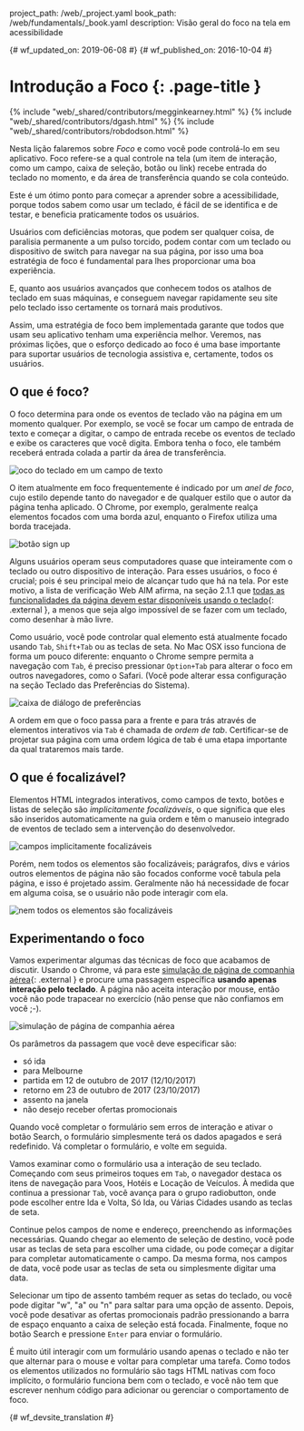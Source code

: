 project_path: /web/_project.yaml
book_path: /web/fundamentals/_book.yaml
description: Visão geral do foco na tela em acessibilidade


{# wf_updated_on: 2019-06-08 #}
{# wf_published_on: 2016-10-04 #}

# Introdução a Foco {: .page-title }

{% include "web/_shared/contributors/megginkearney.html" %}
{% include "web/_shared/contributors/dgash.html" %}
{% include "web/_shared/contributors/robdodson.html" %}



Nesta lição falaremos sobre *Foco* e como você pode controlá-lo em seu
aplicativo. Foco refere-se a qual controle na tela (um item de interação, como um
campo, caixa de seleção, botão ou link) recebe entrada do teclado no momento, e da
área de transferência quando se cola conteúdo.

Este é um ótimo ponto para começar a aprender sobre a acessibilidade, porque todos sabem
como usar um teclado, é fácil de se identifica e de testar, e beneficia
praticamente todos os usuários.

Usuários com deficiências motoras, que podem ser qualquer coisa, de paralisia permanente
a um pulso torcido, podem contar com um teclado ou dispositivo de switch
para navegar na sua página, por isso uma boa estratégia de foco é fundamental
para lhes proporcionar uma boa experiência.

E, quanto aos usuários avançados que conhecem todos os atalhos de teclado em suas máquinas,
e conseguem navegar rapidamente seu site pelo teclado isso certamente os
tornará mais produtivos.

Assim, uma estratégia de foco bem implementada garante que todos que usam
seu aplicativo tenham uma experiência melhor. Veremos, nas próximas lições, que
o esforço dedicado ao foco é uma base importante para suportar usuários de
tecnologia assistiva e, certamente, todos os usuários.

## O que é foco?

O foco determina para onde os eventos de teclado vão na página em um momento qualquer. Por
exemplo, se você se focar um campo de entrada de texto e começar a digitar, o
campo de entrada recebe os eventos de teclado e exibe os caracteres que você digita. Embora tenha o
foco, ele também receberá entrada colada a partir da área de transferência.

![oco do teclado em um campo de texto](imgs/keyboard-focus.png)

O item atualmente em foco frequentemente é indicado por um *anel de foco*, cujo
estilo depende tanto do navegador e de qualquer estilo que o autor da página
tenha aplicado. O Chrome, por exemplo, geralmente realça elementos focados com uma borda
azul, enquanto o Firefox utiliza uma borda tracejada.

![botão sign up](imgs/sign-up.png)

Alguns usuários operam seus computadores quase que inteiramente com o teclado
ou outro dispositivo de interação. Para esses usuários, o foco é crucial; pois é seu
principal meio de alcançar tudo que há na tela. Por este motivo, a lista de verificação Web AIM afirma,
na seção 2.1.1 que [todas as funcionalidades da página devem estar disponíveis usando
o teclado](https://webaim.org/standards/wcag/checklist#sc2.1.1){: .external },
a menos que seja algo impossível de se fazer com um teclado, como desenhar à mão livre.

Como usuário, você pode controlar qual elemento está atualmente focado usando `Tab`,
`Shift+Tab` ou as teclas de seta. No Mac OSX isso funciona de forma um pouco diferente:
enquanto o Chrome sempre permita a navegação com `Tab`, é preciso pressionar `Option+Tab`
para alterar o foco em outros navegadores, como o Safari. (Você pode alterar essa configuração na seção
Teclado das Preferências do Sistema).

![caixa de diálogo de preferências](imgs/system-prefs2.png)

A ordem em que o foco passa para a frente e para trás através de elementos
interativos via `Tab` é chamada de *ordem de tab*. Certificar-se de
projetar sua página com uma ordem lógica de tab é uma etapa importante da qual
trataremos mais tarde.

## O que é focalizável?

Elementos HTML integrados interativos, como campos de texto, botões e listas de seleção
são *implicitamente focalizáveis*, o que significa que eles são inseridos automaticamente na guia
ordem e têm o manuseio integrado de eventos de teclado sem a intervenção do desenvolvedor.

![campos implicitamente focalizáveis](imgs/implicitly-focused.png)

Porém, nem todos os elementos são focalizáveis; parágrafos, divs e vários outros
elementos de página não são focados conforme você tabula pela página, e isso
é projetado assim. Geralmente não há necessidade de focar em alguma coisa, se o usuário não pode interagir com ela.

![nem todos os elementos são focalizáveis](imgs/not-all-elements.png)

## Experimentando o foco

Vamos experimentar algumas das técnicas de foco que acabamos de discutir. Usando o Chrome, vá para este
[simulação de página
de companhia aérea](http://udacity.github.io/ud891/lesson2-focus/01-basic-form/){: .external }
e procure uma passagem específica **usando apenas interação pelo teclado**. A página não aceita
interação por mouse, então você não pode trapacear no exercício (não pense que não confiamos em você
;-).

![simulação de página de companhia aérea](imgs/airlinesite2.png)

Os parâmetros da passagem que você deve especificar são:

 - só ida
 - para Melbourne
 - partida em 12 de outubro de 2017 (12/10/2017)
 - retorno em 23 de outubro de 2017 (23/10/2017)
 - assento na janela
 - não desejo receber ofertas promocionais

Quando você completar o formulário sem erros de interação e ativar o botão
Search, o formulário simplesmente terá os dados apagados e será redefinido. Vá completar o formulário,
e volte em seguida.

Vamos examinar como o formulário usa a interação de seu teclado. Começando com seus primeiros
toques em `Tab`, o navegador destaca os itens de navegação para Voos,
Hotéis e Locação de Veículos. À medida que continua a pressionar `Tab`, você avança para o
grupo radiobutton, onde pode escolher entre Ida e Volta, Só Ida, ou
Várias Cidades usando as teclas de seta.

Continue pelos campos de nome e endereço, preenchendo as informações
necessárias. Quando chegar ao elemento de seleção de destino, você pode usar as
teclas de seta para escolher uma cidade, ou pode começar a digitar para completar automaticamente o campo.
Da mesma forma, nos campos de data, você pode usar as teclas de seta ou simplesmente digitar uma data.

Selecionar um tipo de assento também requer as setas do teclado, ou você pode digitar "w", "a"
ou "n" para saltar para uma opção de assento. Depois, você pode desativar as ofertas promocionais
padrão pressionando a barra de espaço enquanto a caixa de seleção está focada. Finalmente, foque
no botão Search e pressione `Enter` para enviar o formulário.

É muito útil interagir com um formulário usando apenas o teclado e não ter que
alternar para o mouse e voltar para completar uma tarefa. Como todos os elementos utilizados
no formulário são tags HTML nativas com foco implícito, o formulário funciona bem
com o teclado, e você não tem que escrever nenhum código para adicionar ou gerenciar
o comportamento de foco.



{# wf_devsite_translation #}
